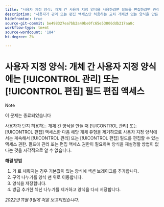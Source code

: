 ```yaml
---
title: "사용자 지정 양식: 개체 간 사용자 지정 양식을 사용하려면 필드를 편집하려면 관리 또는 편집 액세스 권한이 필요합니다."
description: "사용자가 관리 또는 편집 액세스만 허용하는 교차 개체만 있는 양식을 만든 다음 해당 개체 유형을 제거해도 사용자 지정 양식에서는 필드를 편집하려면 관리 또는 편집 액세스 권한이 계속 필요합니다. 필드에 관리 또는 편집 액세스 권한이 필요하며 양식을 재설정할 방법이 없다는 것을 시각적으로 알 수 없습니다."
hidefromtoc: true
source-git-commit: be498327ea7bb2a49be0fc65e53806ddb217aa8c
workflow-type: tm+mt
source-wordcount: '184'
ht-degree: 2%

---
```



# 사용자 지정 양식: 개체 간 사용자 지정 양식에는 [!UICONTROL 관리] 또는 [!UICONTROL 편집] 필드 편집 액세스

>[!NOTE]
>
>이 문제는 종료되었습니다

사용자가 단지 허용하는 개체 간 양식을 만들 때 [!UICONTROL 관리] 또는 [!UICONTROL 편집] 액세스한 다음 해당 개체 유형을 제거하므로 사용자 지정 양식에서는 계속해서 [!UICONTROL 관리] 또는 [!UICONTROL 편집] 필드를 편집할 수 있는 액세스 권한. 필드에 관리 또는 편집 액세스 권한이 필요하며 양식을 재설정할 방법이 없다는 것을 시각적으로 알 수 없습니다.

**해결 방법**

1. 가 로 채워지는 경우 기본값이 있는 양식에 섹션 브레이크를 추가합니다.
2. 구역 나누기를 양식 맨 위로 이동합니다.
3. 양식을 저장합니다.
4. 방금 추가한 섹션 나누기를 제거하고 양식을 다시 저장합니다.

_2022년 11월 9일에 처음 보고되었습니다._

